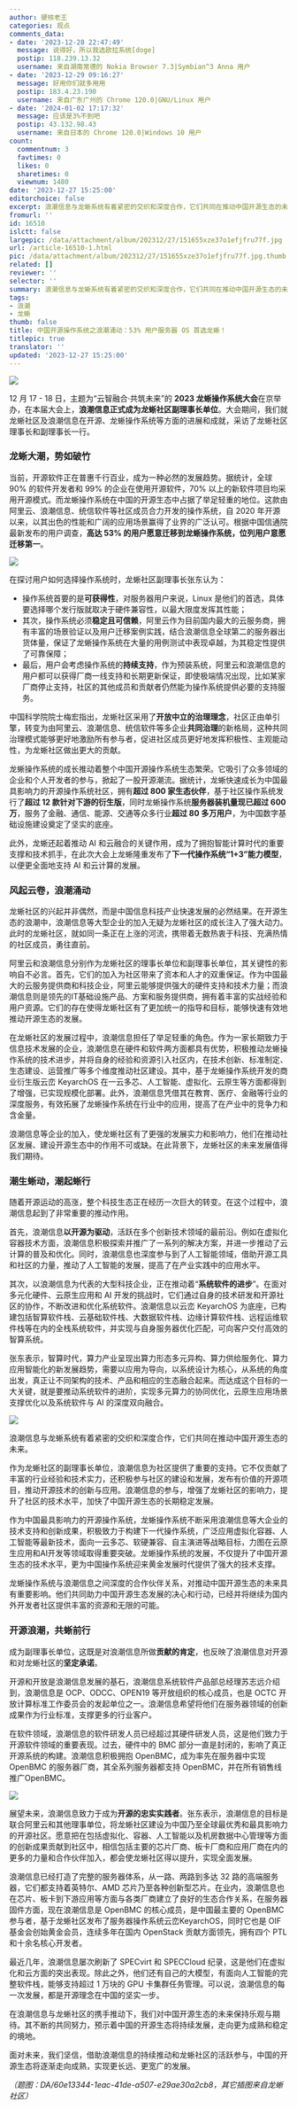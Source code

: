 ```yaml
---
author: 硬核老王
categories: 观点
comments_data:
- date: '2023-12-28 22:47:49'
  message: 说得好，所以我选欧拉系统[doge]
  postip: 118.239.13.32
  username: 来自湖南常德的 Nokia Browser 7.3|Symbian^3 Anna 用户
- date: '2023-12-29 09:16:27'
  message: 好用你们就多用用
  postip: 183.4.23.190
  username: 来自广东广州的 Chrome 120.0|GNU/Linux 用户
- date: '2024-01-02 17:17:32'
  message: 应该是3%不到吧
  postip: 43.132.98.43
  username: 来自日本的 Chrome 120.0|Windows 10 用户
count:
  commentnum: 3
  favtimes: 0
  likes: 0
  sharetimes: 0
  viewnum: 1480
date: '2023-12-27 15:25:00'
editorchoice: false
excerpt: 浪潮信息与龙蜥系统有着紧密的交织和深度合作，它们共同在推动中国开源生态的未来。
fromurl: ''
id: 16510
islctt: false
largepic: /data/attachment/album/202312/27/151655xze37o1efjfru77f.jpg
url: /article-16510-1.html
pic: /data/attachment/album/202312/27/151655xze37o1efjfru77f.jpg.thumb.jpg
related: []
reviewer: ''
selector: ''
summary: 浪潮信息与龙蜥系统有着紧密的交织和深度合作，它们共同在推动中国开源生态的未来。
tags:
- 浪潮
- 龙蜥
thumb: false
title: 中国开源操作系统之浪潮涌动：53% 用户服务器 OS 首选龙蜥！
titlepic: true
translator: ''
updated: '2023-12-27 15:25:00'
---
```


![](/data/attachment/album/202312/27/151655xze37o1efjfru77f.jpg)


12 月 17 - 18 日，主题为“云智融合·共筑未来”的 **2023 龙蜥操作系统大会**在京举办，在本届大会上，**浪潮信息正式成为龙蜥社区副理事长单位**。大会期间，我们就龙蜥社区及浪潮信息在开源、龙蜥操作系统等方面的进展和成就，采访了龙蜥社区理事长和副理事长一行。


### 龙蜥大潮，势如破竹


当前，开源软件正在普惠千行百业，成为一种必然的发展趋势。据统计，全球 90% 的软件开发者和 99% 的企业在使用开源软件，70% 以上的新软件项目均采用开源模式。而龙蜥操作系统在中国的开源生态中占据了举足轻重的地位。这款由阿里云、浪潮信息、统信软件等社区成员合力开发的操作系统，自 2020 年开源以来，以其出色的性能和广阔的应用场景赢得了业界的广泛认可。根据中国信通院最新发布的用户调查，**高达 53% 的用户愿意迁移到龙蜥操作系统，位列用户意愿迁移第一**。


![](/data/attachment/album/202312/27/153232kqd41iqnldnhrziy.jpg)


在探讨用户如何选择操作系统时，龙蜥社区副理事长张东认为：


* 操作系统首要的是**可获得性**，对服务器用户来说，Linux 是他们的首选，具体要选择哪个发行版就取决于硬件兼容性，以最大限度发挥其性能；
* 其次，操作系统必须**稳定且可信赖**，阿里云作为目前国内最大的云服务商，拥有丰富的场景验证以及用户迁移案例实践，结合浪潮信息全球第二的服务器出货体量，保证了龙蜥操作系统在大量的用例测试中表现卓越，为其稳定性提供了可靠保障；
* 最后，用户会考虑操作系统的**持续支持**，作为预装系统，阿里云和浪潮信息的用户都可以获得厂商一线支持和长期更新保证，即使极端情况出现，比如某家厂商停止支持，社区的其他成员和贡献者仍然能为操作系统提供必要的支持服务。


中国科学院院士梅宏指出，龙蜥社区采用了**开放中立的治理理念**，社区正由单引擎，转变为由阿里云、浪潮信息、统信软件等多企业**共同治理**的新格局，这种共同治理模式能够更好地激励所有参与者，促进社区成员更好地发挥积极性、主观能动性，为龙蜥社区做出更大的贡献。


龙蜥操作系统的成长推动着整个中国开源操作系统生态繁荣。它吸引了众多领域的企业和个人开发者的参与，掀起了一股开源潮流。据统计，龙蜥快速成长为中国最具影响力的开源操作系统社区，拥有**超过 800 家生态伙伴**，基于社区操作系统发行了**超过 12 款针对下游的衍生版**，同时龙蜥操作系统**服务器装机量现已超过 600 万**，服务了金融、通信、能源、交通等众多行业**超过 80 多万用户**，为中国数字基础设施建设奠定了坚实的底座。


此外，龙蜥还起着推动 AI 和云融合的关键作用，成为了拥抱智能计算时代的重要支撑和技术抓手，在此次大会上龙蜥隆重发布了**下一代操作系统“1+3”能力模型**，以便更全面地支持 AI 和云计算的发展。


### 风起云卷，浪潮涌动


龙蜥社区的兴起并非偶然，而是中国信息科技产业快速发展的必然结果。在开源生态的浪潮中，浪潮信息等大型企业的加入无疑为龙蜥社区的成长注入了强大动力。此时的龙蜥社区，就如同一条正在上涨的河流，携带着无数热衷于科技、充满热情的社区成员，勇往直前。


阿里云和浪潮信息分别作为龙蜥社区的理事长单位和副理事长单位，其关键性的影响自不必言。首先，它们的加入为社区带来了资本和人才的双重保证。作为中国最大的云服务提供商和科技企业，阿里云能够提供强大的硬件支持和技术力量；而浪潮信息则是领先的IT基础设施产品、方案和服务提供商，拥有着丰富的实战经验和用户资源。它们的存在使得龙蜥社区有了更加统一的指导和目标，能够快速有效地推动开源生态的发展。


在龙蜥社区的发展过程中，浪潮信息担任了举足轻重的角色。作为一家长期致力于信息技术发展的企业，浪潮信息在硬件和软件两方面都具有优势，积极推动龙蜥操作系统的技术进步，并将自身的经验和资源引入社区内，在技术创新、标准制定、生态建设、运营推广等多个维度推动社区建设。其中，基于龙蜥操作系统开发的商业衍生版云峦 KeyarchOS 在一云多芯、人工智能、虚拟化、云原生等方面都得到了增强，已实现规模化部署。此外，浪潮信息凭借其在教育、医疗、金融等行业的深度服务，有效拓展了龙蜥操作系统在行业中的应用，提高了在产业中的竞争力和含金量。


浪潮信息等企业的加入，使龙蜥社区有了更强的发展实力和影响力，他们在推动社区发展、建设开源生态中的作用不可或缺。在此背景下，龙蜥社区的未来发展值得我们期待。


### 潮生蜥动，潮起蜥行


随着开源运动的高涨，整个科技生态正在经历一次巨大的转变。在这个过程中，浪潮信息起到了非常重要的推动作用。


首先，浪潮信息**以开源为驱动**，活跃在多个创新技术领域的最前沿。例如在虚拟化容器技术方面，浪潮信息积极探索并推广了一系列的解决方案，并进一步推动了云计算的普及和优化。同时，浪潮信息也深度参与到了人工智能领域，借助开源工具和社区的力量，推动了人工智能的发展，提高了在产业实践中的应用水平。


其次，以浪潮信息为代表的大型科技企业，正在推动着“**系统软件的进步**”。在面对多元化硬件、云原生应用和 AI 开发的挑战时，它们通过自身的技术研发和开源社区的协作，不断改进和优化系统软件。浪潮信息以云峦 KeyarchOS 为底座，已构建包括智算软件栈、云基础软件栈、大数据软件栈、边缘计算软件栈、远程运维软件栈等在内的全栈系统软件，并实现与自身服务器优化匹配，可向客户交付高效的智算系统。


张东表示，智算时代，算力产业呈现出算力形态多元异构、算力供给服务化、算力应用智能化的新发展趋势，需要以应用为导向，以系统设计为核心，从系统的角度出发，真正让不同架构的技术、产品和相应的生态融合起来。而达成这个目标的一大关键，就是要推动系统软件的进阶，实现多元算力的协同优化，云原生应用场景支撑优化以及系统软件与 AI 的深度双向融合。


![](/data/attachment/album/202312/27/152356d4n37q933n77s227.jpg)


浪潮信息与龙蜥系统有着紧密的交织和深度合作，它们共同在推动中国开源生态的未来。


作为龙蜥社区的副理事长单位，浪潮信息为社区提供了重要的支持。它不仅贡献了丰富的行业经验和技术实力，还积极参与社区的建设和发展，发布有价值的开源项目，推动开源技术的创新与应用。浪潮信息的参与，增强了龙蜥社区的影响力，提升了社区的技术水平，加快了中国开源生态的长期稳定发展。


作为中国最具影响力的开源操作系统，龙蜥操作系统不断采用浪潮信息等大企业的技术支持和创新成果，积极致力于构建下一代操作系统，广泛应用虚拟化容器、人工智能等最新技术，面向一云多芯、软硬兼容、自主演进等战略目标，力图在云原生应用和AI开发等领域取得重要突破。龙蜥操作系统的发展，不仅提升了中国开源生态的技术水平，更为中国操作系统迎来黄金发展时代提供了强大的技术支撑。


龙蜥操作系统与浪潮信息之间深度的合作伙伴关系，对推动中国开源生态的未来具有重要影响。他们共同助力中国开源生态发展的决心和行动，已经并将继续为国内外开发者社区提供丰富的资源和无限的可能。


### 开源浪潮，共蜥前行


成为副理事长单位，这既是对浪潮信息所做**贡献的肯定**，也反映了浪潮信息对开源和对龙蜥社区的**坚定承诺**。


开源和开放是浪潮信息发展的基石，浪潮信息系统软件产品部总经理苏志远介绍到，浪潮信息是 OCP、ODCC、OPEN19 等开放组织的核心成员，也是 OCTC 开放计算标准工作委员会的发起单位之一。浪潮信息希望将他们在服务器领域的创新成果作为行业标准，支撑更多的行业客户。


在软件领域，浪潮信息的软件研发人员已经超过其硬件研发人员，这是他们致力于开源软件领域的重要表现。过去，硬件中的 BMC 部分一直是封闭的，影响了真正开源系统的构建。浪潮信息积极拥抱 OpenBMC，成为率先在服务器中实现 OpenBMC 的服务器厂商，其全系列服务器都支持 OpenBMC，并在所有销售线推广OpenBMC。


![](/data/attachment/album/202312/27/152450a2u5myqdllldlao5.jpg)


展望未来，浪潮信息致力于成为**开源的忠实实践者**。张东表示，浪潮信息的目标是联合阿里云和其他理事单位，将龙蜥社区建设为中国乃至全球最优秀和最具影响力的开源社区。愿意把在包括虚拟化、容器、人工智能以及机房数据中心管理等方面的创新成果贡献到社区中，相信包括主要的芯片厂商、板卡厂商和应用厂商在内的更多的力量和合作伙伴加入，都会使龙蜥社区得以提升，实现全面发展。


浪潮信息已经打造了完整的服务器体系，从一路、两路到多达 32 路的高端服务器，它们都支持着英特尔、AMD 芯片乃至各种创新型芯片。在业内，浪潮信息也在芯片、板卡到下游应用等方面与各类厂商建立了良好的生态合作关系，在服务器固件方面，现在浪潮信息是 OpenBMC 的核心成员，是中国最主要的 OpenBMC 参与者，基于龙蜥社区发布了服务器操作系统云峦KeyarchOS，同时它也是 OIF 基金会创始黄金会员，连续多年在国内 OpenStack 贡献方面领先，拥有四个 PTL 和十余名核心开发者。


最近几年，浪潮信息屡次刷新了 SPECvirt 和 SPECCloud 纪录，这是他们在虚拟化和云方面的突出表现。除此之外，他们还有自己的大模型，有面向人工智能的完整软件栈，能够支持超过 1 万块的 GPU 卡集群任务管理。可以说，浪潮信息的每一次发展，都是开源理念在中国的坚实一步。


在浪潮信息与龙蜥社区的携手推动下，我们对中国开源生态的未来保持乐观与期待。其不断的共同努力，预示着中国的开源生态将持续发展，走向更为成熟和稳定的境地。


面对未来，我们坚信，借助浪潮信息的持续推动和龙蜥社区的活跃参与，中国的开源生态将逐渐走向成熟，实现更长远、更宽广的发展。


*（题图：DA/60e13344-1eac-41de-a507-e29ae30a2cb8，其它插图来自龙蜥社区）*